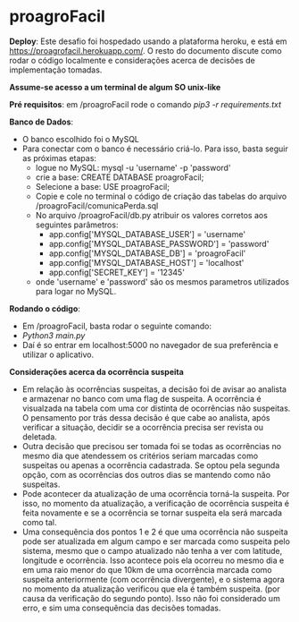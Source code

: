 # proagroFacil


**Deploy**: Este desafio foi hospedado usando a plataforma heroku, e está em https://proagrofacil.herokuapp.com/. O resto do documento discute como rodar o código localmente e considerações acerca de decisões de implementação tomadas.

**Assume-se acesso a um terminal de algum SO unix-like**

**Pré requisitos**: em  /proagroFacil rode o comando _pip3 -r requirements.txt_
 
**Banco de Dados**:	
* O banco escolhido foi o MySQL  
* Para conectar com o banco é necessário criá-lo. Para isso, basta seguir as próximas etapas:  
  * logue no MySQL: mysql -u 'username' -p 'password'  
  * crie a base: CREATE DATABASE proagroFacil;  
  * Selecione a base: USE proagroFacil;  
  * Copie e cole no terminal o código de criação das tabelas do arquivo /proagroFacil/comunicaPerda.sql  
  * No arquivo /proagroFacil/db.py atribuir os valores corretos aos seguintes parâmetros:
    * app.config['MYSQL_DATABASE_USER'] = 'username'  
    * app.config['MYSQL_DATABASE_PASSWORD'] = 'password'  
    * app.config['MYSQL_DATABASE_DB'] = 'proagroFacil'  
    * app.config['MYSQL_DATABASE_HOST'] = 'localhost'  
    * app.config['SECRET_KEY'] = '12345'  
  * onde 'username' e 'password' são os mesmos parametros utilizados para logar no MySQL.  

**Rodando o código**:
* Em /proagroFacil, basta rodar o seguinte comando:
* _Python3 main.py_
* Daí é so entrar em localhost:5000 no navegador de sua preferência e utilizar o aplicativo.

**Considerações acerca da ocorrência suspeita**
* Em relação às ocorrências suspeitas, a decisão foi de avisar ao analista e armazenar no banco com uma flag de suspeita. A ocorrência é visualzada na tabela com uma cor distinta de ocorrências não suspeitas. O pensamento por trás dessa decisão é que cabe ao analista, após verificar a situação, decidir se a ocorrência precisa ser revista ou deletada.
* Outra decisão que precisou ser tomada foi se todas as ocorrências no mesmo dia que atendessem os critérios seriam marcadas como suspeitas ou apenas a ocorrência cadastrada. Se optou pela segunda opção, com as ocorrências dos outros dias se mantendo como não suspeitas.
* Pode acontecer da atualização de uma ocorrência torná-la suspeita. Por isso, no momento da atualização, a verificação de ocorrência suspeita é feita novamente e se a ocorrência se tornar suspeita ela será marcada como tal.
* Uma consequência dos pontos 1 e 2 é que uma ocorrência não suspeita pode ser atualizada em algum campo e ser marcada como suspeita pelo sistema, mesmo que o campo atualizado não tenha a ver com latitude, longitude e ocorrência. Isso acontece pois ela ocorreu no mesmo dia e em uma raio menor do que 10km de uma ocorrência marcada como suspeita anteriormente (com ocorrência divergente), e o sistema agora no momento da atualização verificou que ela é também suspeita. (por causa da verificação do segundo ponto). Isso não foi considerado um erro, e sim uma consequência das decisões tomadas.
